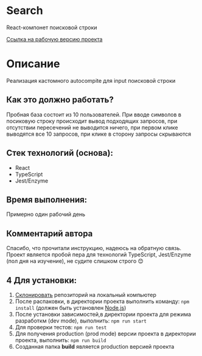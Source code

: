 # Search
React-компонет поисковой строки

[Ссылка на рабочую версию проекта](https://rodin-anatoliy.github.io/search/)
# Описание
Реализация кастомного autocompite для input поисковой строки

## Как это должно работать?

Пробная база состоит из 10 пользователей. При вводе символов в посиковую строку проиcходит вывод подходящих запросов, при отсутствии пересечений не выводится ничего, при первом клике выводятся все 10 запросов, при клике в сторону запросы скрываются

## Стек технологий (основа):
- React
- TypeScript
- Jest/Enzyme

## Время выполнения:

Примерно один рабочий день

## Комментарий автора

Спасибо, что прочитали инструкцию, надеюсь на обратную связь. Проект является пробой пера для технологий TypeScript, Jest/Enzyme (пол дня на изучение), не судите слишком строго 😊

## 4 Для установки:
1. [Склонировать](https://git-scm.com/book/ru/v2/Appendix-C%3A-%D0%9A%D0%BE%D0%BC%D0%B0%D0%BD%D0%B4%D1%8B-Git-%D0%9A%D0%BB%D0%BE%D0%BD%D0%B8%D1%80%D0%BE%D0%B2%D0%B0%D0%BD%D0%B8%D0%B5-%D0%B8-%D1%81%D0%BE%D0%B7%D0%B4%D0%B0%D0%BD%D0%B8%D0%B5-%D1%80%D0%B5%D0%BF%D0%BE%D0%B7%D0%B8%D1%82%D0%BE%D1%80%D0%B8%D0%B5%D0%B2) репозиторий на локальный компьютер
1. После распаковки, в директории проекта выполнить команду: 
    ```npm install``` 
(должен быть установлен [Node.js](https://nodejs.org/en/))
2. После установки зависимостей,в директории проекта для режима разработкм (dev mode), выполнить:
    ```npm run start```
3. Для проверки тестов:
    ```npm run test```
4. Для получения production (prod mode) версии проекта в директории проекта, выполнить:
    ```npm run build```
5. Созданная папка **build** является production версией проекта
